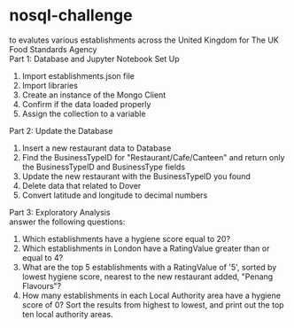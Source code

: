 # nosql-challenge
to evalutes various establishments across the United Kingdom for The UK Food Standards Agency <br>
Part 1: Database and Jupyter Notebook Set Up<br>
1. Import establishments.json file<br>
2. Import libraries <br>
3. Create an instance of the Mongo Client<br>
4. Confirm if the data loaded properly<br>
5. Assign the collection to a variable <br>

Part 2: Update the Database<br>
1. Insert a new restaurant data to Database <br>
2. Find the BusinessTypeID for "Restaurant/Cafe/Canteen" and return only the BusinessTypeID and BusinessType fields <br>
3. Update the new restaurant with the BusinessTypeID you found<br>
4. Delete data that related to Dover <br>
5. Convert latitude and longitude to decimal numbers<br>

Part 3: Exploratory Analysis <br>
answer the following questions:<br>
1. Which establishments have a hygiene score equal to 20?<br>
2. Which establishments in London have a RatingValue greater than or equal to 4? <br>
3. What are the top 5 establishments with a RatingValue of '5', sorted by lowest hygiene score, nearest to the new restaurant added, "Penang Flavours"?<br>
4. How many establishments in each Local Authority area have a hygiene score of 0? Sort the results from highest to lowest, and print out the top ten local authority areas.<br>
